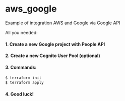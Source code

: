 # aws_google
Example of integration AWS and Google via Google API

All you needed:

#### 1. Create a new Google project with People API
#### 2. Create a new Cognito User Pool (optional)
#### 3. Commands:
  ```sh
  $ terraform init
  $ terraform apply
  ```  
#### 4. Good luck!
